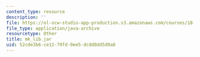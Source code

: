 ```yaml
---
content_type: resource
description: ''
file: https://ol-ocw-studio-app-production.s3.amazonaws.com/courses/18-02sc-multivariable-calculus-fall-2010/52cde3b6ce1279fd9ee5dcdd0dd5d9a8_mk_lib.jar
file_type: application/java-archive
resourcetype: Other
title: mk_lib.jar
uid: 52cde3b6-ce12-79fd-9ee5-dcdd0dd5d9a8
---
```

